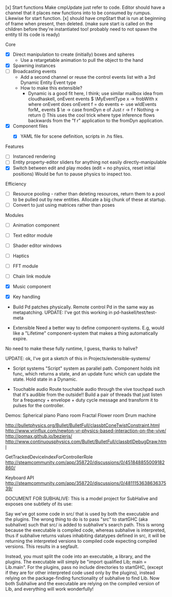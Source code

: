 

[x] Start functions
    Make cmpUpdate just refer to code.
    Editor should have a channel that it places new functions into to be consumed by rumpus.
    Likewise for start function.
    [x] should have cmpStart that is run at beginning of frame when present, then deleted.
        (make sure start is called on the children before they're instantiated too!
        probably need to not spawn the entity til its code is ready)


Core
- [x] Direct manipulation to create (initially) boxes and spheres
    - Use a retargetable animation to pull the object to the hand
- [x] Spawning instances
- [ ] Broadcasting events
    - Add a second channel or reuse the control events list with a 3rd Dynamic Entity Event type
    - How to make this extensible?
        - Dynamic is a good fit here, I think;
            use similar mailbox idea from cloudhaskell,
            onEvent events $ \MyEventType x -> frobWith x
            where onEvent does
            onEvent f = do
                events <- use wldEvents
                forM_ events $ \e ->
                    case fromDyn e of
                        Just r  -> f r
                        Nothing -> return ()
            This uses the cool trick where type inference flows backwards from the "f r" application
            to the fromDyn application.
- [x] Component files
    - [x] YAML file for scene definition, scripts in .hs files.


Features
- [ ] Instanced rendering
- [ ] Entity property-editor sliders for anything not easily directly-manipulable
- [x] Switch between edit and play modes (edit = no physics, reset initial positions)
        Would be fun to pause physics to inspect too.

Efficiency
- [ ] Resource pooling - rather than deleting resources, return them to a pool to be pulled out by new entities.
        Allocate a big chunk of these at startup.
- [ ] Convert to just using matrices rather than poses

Modules
- [ ] Animation component
- [ ] Text editor module
- [ ] Shader editor windows
- [ ] Haptics
- [ ] FFT module
- [ ] Chain link module

- [x] Music component
- [x] Key handling


- Build Pd patches physically. Remote control Pd in the same way as metapatching.
    UPDATE: I've got this working in pd-haskell/test/test-meta

- Extensible 
Need a better way to define component-systems.
E.g, would like a "Lifetime" component-system that makes a thing automatically expire.

No need to make these fully runtime, I guess, thanks to halive?

UPDATE: ok, I've got a sketch of this in Projects/extensible-systems/

- Script systems
"Script" system as parallel path. Component holds init func, which returns a state, and an update func which can update the state. Hold state in a Dynamic.


- Touchable audio
Route touchable audio through the vive touchpad such that it's audible from the outside!!
Build a pair of threads that just listen for a frequency + envelope + duty cycle message and transform it to pulses for the controller.

Demos:
Spherical piano
Piano room
Fractal Flower room
Drum machine


http://bulletphysics.org/Bullet/BulletFull/classbtConeTwistConstraint.html
http://www.vrinflux.com/newton-vr-physics-based-interaction-on-the-vive/
http://pomax.github.io/bezierjs/
http://www.continuousphysics.com/Bullet/BulletFull/classbtIDebugDraw.html


GetTrackedDeviceIndexForControllerRole
http://steamcommunity.com/app/358720/discussions/0/451848855009182860/


Keyboard API
http://steamcommunity.com/app/358720/discussions/0/481115363863637539/


DOCUMENT FOR SUBHALIVE:
This is a model project for SubHalive and exposes one subtlety of its use:

Say we've got some code in src/ that is used by both the executable and the
plugins. The wrong thing to do is to pass "src" to startGHC (aka subhalive)
such that src/ is added to subhalive's search path. This is wrong 
because the executable is compiled code, whereas subhalive is interpreted,
thus if subhalive returns values inhabiting datatypes defined in src,
it will be returning the interpreted versions to compiled code 
expecting compiled versions. This results in a segfault.

Instead, you must split the code into an executable, a library, and the plugins.
The executable will simply be "import qualified Lib; main = Lib.main". 
For the plugins, pass no include directories to startGHC,
(except if they are for other interpreted code used only by the plugins),
instead relying on the package-finding functionality of subhalive to find Lib. 
Now both Subhalive and the executable are relying on the compiled version 
of Lib, and everything will work wonderfully!


